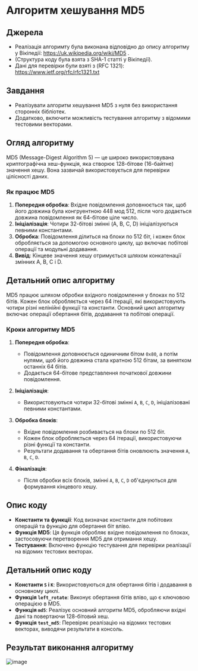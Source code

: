 # Алгоритм хешування MD5

## Джерела
- Реалізація алгоримту була виконана відповідно до опису алгоритму у Вікіпедії: https://uk.wikipedia.org/wiki/MD5 .
- (Структура коду була взята з SHA-1 статті у Вікіпедії).
- Дані для перевірки були взяті з (RFC 1321): https://www.ietf.org/rfc/rfc1321.txt

## Завдання
- Реалізувати алгоритм хешування MD5 з нуля без використання сторонніх бібліотек.
- Додатково, включити можливість тестування алгоритму з відомими тестовими векторами.

## Огляд алгоритму
MD5 (Message-Digest Algorithm 5) — це широко використовувана криптографічна хеш-функція, яка створює 128-бітове (16-байтне) значення хешу. Вона зазвичай використовується для перевірки цілісності даних.

### Як працює MD5
1. **Попередня обробка**: Вхідне повідомлення доповнюється так, щоб його довжина була конгруентною 448 мод 512, після чого додається довжина повідомлення як 64-бітове ціле число.
2. **Ініціалізація**: Чотири 32-бітові змінні (A, B, C, D) ініціалізуються певними константами.
3. **Обробка**: Повідомлення ділиться на блоки по 512 біт, і кожен блок обробляється за допомогою основного циклу, що включає побітові операції та модульні додавання.
4. **Вивід**: Кінцеве значення хешу отримується шляхом конкатенації змінних A, B, C і D.

## Детальний опис алгоритму
MD5 працює шляхом обробки вхідного повідомлення у блоках по 512 бітів. Кожен блок обробляється через 64 ітерації, які використовують чотири різні нелінійні функції та константи. Основний цикл алгоритму включає операції обертання бітів, додавання та побітові операції.

### Кроки алгоритму MD5
1. **Попередня обробка**:
   - Повідомлення доповнюється одиничним бітом `0x80`, а потім нулями, щоб його довжина стала кратною 512 бітам, за винятком останніх 64 бітів.
   - Додається 64-бітове представлення початкової довжини повідомлення.

2. **Ініціалізація**:
   - Використовуються чотири 32-бітові змінні `A`, `B`, `C`, `D`, ініціалізовані певними константами.

3. **Обробка блоків**:
   - Вхідне повідомлення розбивається на блоки по 512 біт.
   - Кожен блок обробляється через 64 ітерації, використовуючи різні функції та константи.
   - Результати додавання та обертання бітів оновлюють значення `A`, `B`, `C`, `D`.

4. **Фіналізація**:
   - Після обробки всіх блоків, змінні `A`, `B`, `C`, `D` об'єднуються для формування кінцевого хешу.

## Опис коду
- **Константи та функції**: Код визначає константи для побітових операцій та функцію для обертання біт вліво.
- **Функція MD5**: Ця функція обробляє вхідне повідомлення по блоках, застосовуючи перетворення MD5 для отримання хешу.
- **Тестування**: Включено функцію тестування для перевірки реалізації на відомих тестових векторах.

## Детальний опис коду
- **Константи `S` і `K`**: Використовуються для обертання бітів і додавання в основному циклі.
- **Функція `left_rotate`**: Виконує обертання бітів вліво, що є ключовою операцією в MD5.
- **Функція `md5`**: Реалізує основний алгоритм MD5, обробляючи вхідні дані та повертаючи 128-бітовий хеш.
- **Функція `test_md5`**: Перевіряє реалізацію на відомих тестових векторах, виводячи результати в консоль.

## Результат виконання алгоритму

![image](https://github.com/user-attachments/assets/43613a35-35c7-4d0a-81f1-9e5fb30828f3)
